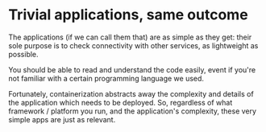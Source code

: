 # Trivial applications, same outcome

The applications (if we can call them that) are as simple as they get: their sole purpose is to check connectivity with other services, as lightweight as possible.

You should be able to read and understand the code easily, event if you're not familiar with a certain programming language we used.

Fortunately, containerization abstracts away the complexity and details of the application which needs to be deployed.
So, regardless of what framework / platform you run, and the application's complexity, these very simple apps are just as relevant.